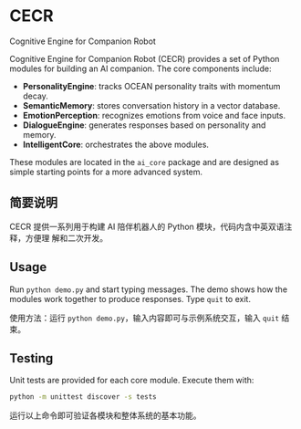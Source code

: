 # CECR
Cognitive Engine for Companion Robot

Cognitive Engine for Companion Robot (CECR) provides a set of Python modules
for building an AI companion. The core components include:

- **PersonalityEngine**: tracks OCEAN personality traits with momentum decay.
- **SemanticMemory**: stores conversation history in a vector database.
- **EmotionPerception**: recognizes emotions from voice and face inputs.
- **DialogueEngine**: generates responses based on personality and memory.
- **IntelligentCore**: orchestrates the above modules.

These modules are located in the `ai_core` package and are designed as simple
starting points for a more advanced system.

## 简要说明

CECR 提供一系列用于构建 AI 陪伴机器人的 Python 模块，代码内含中英双语注释，方便理
解和二次开发。

## Usage

Run `python demo.py` and start typing messages. The demo shows how the modules
work together to produce responses. Type `quit` to exit.

使用方法：运行 `python demo.py`，输入内容即可与示例系统交互，输入 `quit` 结束。

## Testing

Unit tests are provided for each core module. Execute them with:

```bash
python -m unittest discover -s tests
```

运行以上命令即可验证各模块和整体系统的基本功能。
